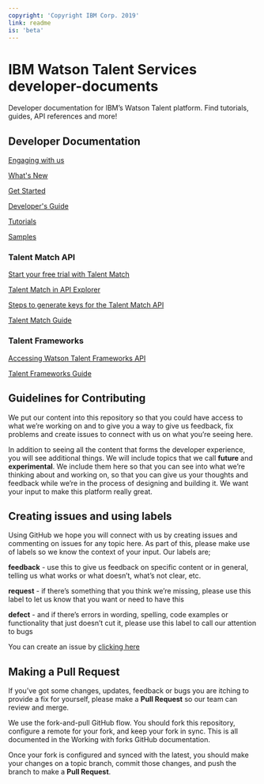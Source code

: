 ```yaml
---
copyright: 'Copyright IBM Corp. 2019'
link: readme
is: 'beta'
---
```


# IBM Watson Talent Services developer-documents

Developer documentation for IBM’s Watson Talent platform. Find tutorials, guides, API references and more!

## Developer Documentation

[Engaging with us](https://github.com/watson-talent-services/developer-documents/blob/master/get-started/engaging-with-us.md)

[What's New](https://github.com/watson-talent-services/developer-documents/blob/master/get-started/whats-new.md)

[Get Started](https://github.com/watson-talent-services/developer-documents/blob/master/get-started/get-started.md)

[Developer's Guide](https://github.com/watson-talent-services/developer-documents/blob/master/developer-guide/v1-developer-guide.md)

[Tutorials](https://github.com/watson-talent-services/developer-documents/blob/master/tutorials)

[Samples](https://github.com/watson-talent-services/developer-documents/blob/master/samples)

### Talent Match API

[Start your free trial with Talent Match](https://www.ibm.com/us-en/marketplace/watson-talent-match/details)

[Talent Match in API Explorer](https://developer.ibm.com/api/view/watsontalent-prod:watson-talent-match:title-Watson_Talent_Match)

[Steps to generate keys for the Talent Match API](https://github.ibm.com/WatsonTalent/TMS-Developer-Experience/blob/master/developer-guide/v1-trial-reg-guide.md)

[Talent Match Guide](https://github.ibm.com/WatsonTalent/TMS-Developer-Experience/blob/master/developer-guide/v1-talent-match.md)

### Talent Frameworks

[Accessing Watson Talent Frameworks API](https://github.com/watson-talent-services/developer-documents/blob/master/developer-guide/v1-accessing-wtfp-api.md)

[Talent Frameworks Guide](https://github.com/watson-talent-services/developer-documents/blob/master/developer-guide/v1-talent-frameworks-guide.md)


## Guidelines for Contributing

We put our content into this repository so that you could have access to what we’re working on and to give you a way to give us feedback, fix problems and create issues to connect with us on what you’re seeing here.

In addition to seeing all the content that forms the developer experience, you will see additional things. We will include topics that we call **future** and **experimental**. We include them here so that you can see into what we’re thinking about and working on, so that you can give us your thoughts and feedback while we’re in the process of designing and building it. We want your input to make this platform really great.

## Creating issues and using labels

Using GitHub we hope you will connect with us by creating issues and commenting on issues for any topic here. As part of this, please make use of labels so we know the context of your input. Our labels are;

**feedback** - use this to give us feedback on specific content or in general, telling us what works or what doesn’t, what’s not clear, etc.

**request** - if there’s something that you think we’re missing, please use this label to let us know that you want or need to have this

**defect** - and if there’s errors in wording, spelling, code examples or functionality that just doesn’t cut it, please use this label to call our attention to bugs

You can create an issue by [clicking here](https://github.ibm.com/TMS-Developer-Experience/developer-documents/issues)

## Making a Pull Request

If you’ve got some changes, updates, feedback or bugs you are itching to provide a fix for yourself, please make a **Pull Request** so our team can review and merge.

We use the fork-and-pull GitHub flow. You should fork this repository, configure a remote for your fork, and keep your fork in sync. This is all documented in the Working with forks GitHub documentation.

Once your fork is configured and synced with the latest, you should make your changes on a topic branch, commit those changes, and push the branch to make a **Pull Request**.
